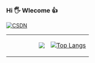 ### Hi 🖐 Wlecome 👍

<!--
**ZhiliangMa/ZhiliangMa** is a ✨ _special_ ✨ repository because its `README.md` (this file) appears on your GitHub profile.

Here are some ideas to get you started:

- 🔭 I’m currently working on ...
- 🌱 I’m currently learning ...
- 👯 I’m looking to collaborate on ...
- 🤔 I’m looking for help with ...
- 💬 Ask me about ...
- 📫 How to reach me: ...
- 😄 Pronouns: ...
- ⚡ Fun fact: ...
-->


[![CSDN](https://img.shields.io/badge/Blog-CSDN-red)](https://blog.csdn.net/mark_md/category_10794878.html)

<table>
<tr>
<td style = "width: 50%;">
<img align="right" src="https://github-readme-stats.vercel.app/api?username=ZhiliangMa&show_icons=true&icon_color=CE1D2D&text_color=718096&bg_color=ffffff&hide_title=true" />  

</td>
<td style = "width: 50%;">

[![Top Langs](https://github-readme-stats.vercel.app/api/top-langs/?username=ZhiliangMa&count_private=true&include_all_commits=true&hide_border=true&layout=compact)](http://apex.linn.top/)

</td>

</table>
